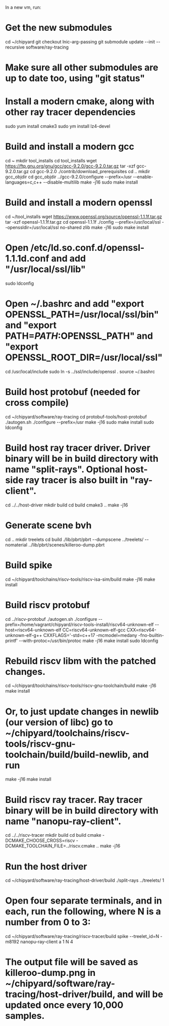 In a new vm, run:

# Get the new submodules
cd ~/chipyard
git checkout lnic-arg-passing
git submodule update --init --recursive software/ray-tracing
# Make sure all other submodules are up to date too, using "git status"

# Install a modern cmake, along with other ray tracer dependencies
sudo yum install cmake3
sudo ym install lz4-devel

# Build and install a modern gcc
cd ~
mkdir tool_installs
cd tool_installs
wget https://ftp.gnu.org/gnu/gcc/gcc-9.2.0/gcc-9.2.0.tar.gz
tar -xzf gcc-9.2.0.tar.gz
cd gcc-9.2.0
./contrib/download_prerequisites
cd ..
mkdir gcc_objdir
cd gcc_objdir
../gcc-9.2.0/configure --prefix=/usr --enable-languages=c,c++ --disable-multilib
make -j16
sudo make install

# Build and install a modern openssl
cd ~/tool_installs
wget https://www.openssl.org/source/openssl-1.1.1f.tar.gz
tar -xzf openssl-1.1.1f.tar.gz
cd openssl-1.1.1f
./config --prefix=/usr/local/ssl --openssldir=/usr/local/ssl no-shared zlib
make -j16
sudo make install
# Open /etc/ld.so.conf.d/openssl-1.1.1d.conf and add "/usr/local/ssl/lib"
sudo ldconfig
# Open ~/.bashrc and add "export OPENSSL_PATH=/usr/local/ssl/bin" and "export PATH=$PATH:$OPENSSL_PATH" and "export OPENSSL_ROOT_DIR=/usr/local/ssl"
cd /usr/local/include
sudo ln -s ../ssl/include/openssl .
source ~/.bashrc

# Build host protobuf (needed for cross compile)
cd ~/chipyard/software/ray-tracing
cd protobuf-tools/host-protobuf
./autogen.sh
./configure --prefix=/usr
make -j16
sudo make install
sudo ldconfig

# Build host ray tracer driver. Driver binary will be in build directory with name "split-rays". Optional host-side ray tracer is also built in "ray-client".
cd ../../host-driver
mkdir build
cd build
cmake3 ..
make -j16

# Generate scene bvh
cd ..
mkdir treelets
cd build
./lib/pbrt/pbrt --dumpscene ../treelets/ --nomaterial ../lib/pbrt/scenes/killeroo-dump.pbrt

# Build spike
cd ~/chipyard/toolchains/riscv-tools/riscv-isa-sim/build
make -j16
make install

# Build riscv protobuf
cd ../riscv-protobuf
./autogen.sh
./configure --prefix=/home/vagrant/chipyard/riscv-tools-install/riscv64-unknown-elf --host=riscv64-unknown-elf CC=riscv64-unknown-elf-gcc CXX=riscv64-unknown-elf-g++ CXXFLAGS='-std=c++17 -mcmodel=medany -fno-builtin-printf' --with-protoc=/usr/bin/protoc
make -j16
make install
sudo ldconfig

# Rebuild riscv libm with the patched changes.
cd ~/chipyard/toolchains/riscv-tools/riscv-gnu-toolchain/build
make -j16
make install

# Or, to just update changes in newlib (our version of libc) go to ~/chipyard/toolchains/riscv-tools/riscv-gnu-toolchain/build/build-newlib, and run
make -j16
make install

# Build riscv ray tracer. Ray tracer binary will be in build directory with name "nanopu-ray-client".
cd ../../riscv-tracer
mkdir build
cd build
cmake -DCMAKE_CHOOSE_CROSS=riscv -DCMAKE_TOOLCHAIN_FILE=../riscv.cmake ..
make -j16

# Run the host driver
cd ~/chipyard/software/ray-tracing/host-driver/build
./split-rays ../treelets/ 1

# Open four separate terminals, and in each, run the following, where N is a number from 0 to 3:
cd ~/chipyard/software/ray-tracing/riscv-tracer/build
spike --treelet_id=N -m8192 nanopu-ray-client a 1 N 4

# The output file will be saved as killeroo-dump.png in ~/chipyard/software/ray-tracing/host-driver/build, and will be updated once every 10,000 samples.
